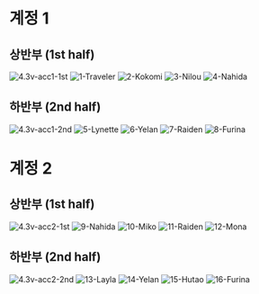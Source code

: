 # 계정 1
## 상반부 (1st half)
![4.3v-acc1-1st](./4.3v-acc1-1st.PNG)
![1-Traveler](./1-Traveler.png)
![2-Kokomi](./2-Kokomi.png)
![3-Nilou](./3-Nilou.png)
![4-Nahida](./4-Nahida.png)

</hr>

## 하반부 (2nd half)
![4.3v-acc1-2nd](./4.3v-acc1-2nd.PNG)
![5-Lynette](./5-Lynette.png)
![6-Yelan](./6-Yelan.png)
![7-Raiden](./7-Raiden.png)
![8-Furina](./8-Furina.png)

</hr>

# 계정 2
## 상반부 (1st half)
![4.3v-acc2-1st](./4.3v-acc2-1st.PNG)
![9-Nahida](./9-Nahida.png)
![10-Miko](./10-Miko.png)
![11-Raiden](./11-Raiden.png)
![12-Mona](./12-Mona.png)

</hr>

## 하반부 (2nd half)
![4.3v-acc2-2nd](./4.3v-acc2-2nd.PNG)
![13-Layla](./13-Layla.png)
![14-Yelan](./14-Yelan.png)
![15-Hutao](./15-Hutao.png)
![16-Furina](./16-Furina.png)
